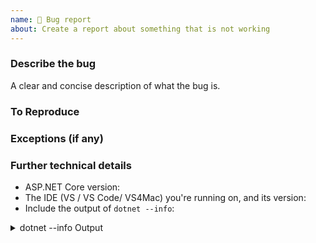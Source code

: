 ```yaml
---
name: 🐞 Bug report
about: Create a report about something that is not working
---
```


<!--

More information on our issue management policies can be found here: https://aka.ms/aspnet/issue-policies

Please keep in mind that the GitHub issue tracker is not intended as a general support forum, but for reporting **non-security** bugs and feature requests.

If you believe you have an issue that affects the SECURITY of the platform, please do NOT create an issue and instead email your issue details to secure@microsoft.com. Your report may be eligible for our [bug bounty](https://www.microsoft.com/en-us/msrc/bounty-dot-net-core) but ONLY if it is reported through email.
For other types of questions, consider using [StackOverflow](https://stackoverflow.com).

-->

### Describe the bug
A clear and concise description of what the bug is.

### To Reproduce
<!--
We ❤ code! Point us to a minimalistic repro project hosted in a public GitHub repo.
For a repro project, create a new ASP.NET Core project using the template of your choice, apply the minimum required code to result in the issue you're observing.

We will close this issue if:
- The repro project you share with us is complex. We can't investigate custom projects, so don't point us to such, please.
- If we will not be able to repro the behavior you're reporting.
- If the repro project is attached as a `.zip` file.
- If the GitHub repro project is set to `Private`.
-->

### Exceptions (if any)
<!--
Include the exception you get when facing this issue
-->

### Further technical details
- ASP.NET Core version:
- The IDE (VS / VS Code/ VS4Mac) you're running on, and its version:
- Include the output of `dotnet --info`:

<details>
  <summary>dotnet --info Output</summary>

```

```

</details>
